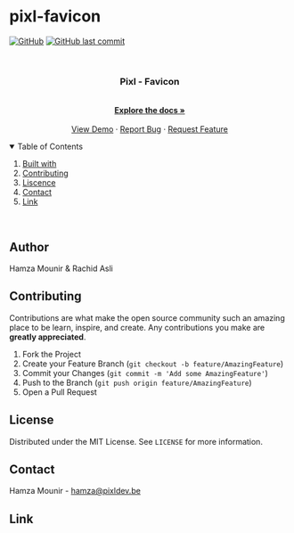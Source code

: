 # pixl-favicon

[![GitHub](https://img.shields.io/github/license/mashape/apistatus.svg)](https://github.com/hamzaPixl/pixl-favicon/blob/master/LICENSE)
[![GitHub last commit](https://img.shields.io/github/last-commit/google/skia.svg)](https://github.com/hamzaPixl/pixl-favicon/commits/master)

<br />
<p align="center">
  <h3 align="center">Pixl - Favicon</h3>

  <p align="center">
    <br />
    <a href="https://github.com/hamzaPixl/pixl-favicon/blob/master/README.md"><strong>Explore the docs »</strong></a>
    <br />
    <br />
    <a href="https://favicon.pixldev.be/">View Demo</a>
    ·
    <a href="https://github.com/hamzaPixl/pixl-favicon/issues">Report Bug</a>
    ·
    <a href="https://github.com/hamzaPixl/pixl-favicon/issues">Request Feature</a>
  </p>
</p>

<details open="open">
  <summary>Table of Contents</summary>
  <ol>
    <li><a href="#built with">Built with</a></li>
    <li><a href="#contributting">Contributing</a></li>
    <li><a href="#liscence">Liscence</a></li>
    <li><a href="#contact">Contact</a></li>
    <li><a href="#link">Link</a></li>
  </ol>
</details>

<br>

## Author

Hamza Mounir & Rachid Asli

## Contributing

Contributions are what make the open source community such an amazing place to be learn, inspire, and create. Any contributions you make are **greatly appreciated**.

1. Fork the Project
2. Create your Feature Branch (`git checkout -b feature/AmazingFeature`)
3. Commit your Changes (`git commit -m 'Add some AmazingFeature'`)
4. Push to the Branch (`git push origin feature/AmazingFeature`)
5. Open a Pull Request

## License

Distributed under the MIT License. See `LICENSE` for more information.

## Contact

Hamza Mounir - hamza@pixldev.be

## Link

